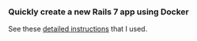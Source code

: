 ### Quickly create a new Rails 7 app using Docker
See these [detailed instructions](https://github.com/docker/awesome-compose/tree/master/official-documentation-samples/rails/) that I used.
